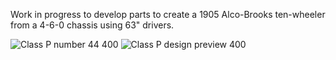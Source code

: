 Work in progress to develop parts to create a 1905 Alco-Brooks ten-wheeler from a 4-6-0 chassis using 63" drivers.

![Class P number 44 400](https://github.com/user-attachments/assets/5290f6cf-245d-4c1c-a0f0-6c38392d5a10)
![Class P design preview 400](https://github.com/user-attachments/assets/3d8b5419-893b-4ede-81ea-62d757adfa58)
